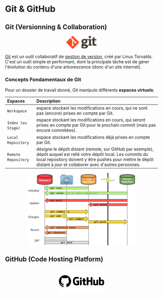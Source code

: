 # Git & GitHub

## Git (Versionning & Collaboration)

<p align="center">
  <img src='img/Git.png'  width='20%'>
</p>

[Git](https://git-scm.com/) est un outil collaboratif de [gestion de version](https://fr.wikipedia.org/wiki/Gestion_de_versions), créé par Linus Torvalds. C'est un outil simple et performant, dont la principale tâche est de gérer l'évolution du contenu d'une arborescence (donc d'un site internet).

### Concepts Fondamentaux de Git

Pour un dossier de travail donné, Git manipule différents **espaces virtuels**:

| Espaces             | Description                           |
| :------------------ | :------------------------------------ | 
| `Workspace`         | espace stockant les modifications en cours, qui ne sont pas (encore) prises en compte par Git. |
| `Index (ou Stage)`  | espace stockant les modifications en cours, qui seront prises en compte par Git pour le prochain commit (mais pas encore commitées). |
| `Local Repository`  | espace stockant les modifications déjà prises en compte par Git. |
| `Remote Repository` | désigne le dépôt distant (remote, sur GitHub par exemple), dépôt auquel est relié votre dépôt local. Les commits du local repository doivent y être pushés pour mettre le dépôt distant à jour et collaborer avec d'autres personnes. |

<p align="center">
  <img src='img/Git_Overview.png'  width='70%'>
</p>

## GitHub (Code Hosting Platform)

<p align="center">
  <img src='img/Git_Hub.png'  width='30%'>
</p>
